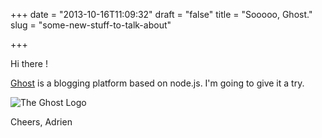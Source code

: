 +++
date = "2013-10-16T11:09:32"
draft = "false"
title = "Sooooo, Ghost."
slug = "some-new-stuff-to-talk-about"

+++

Hi there !

[Ghost](http://ghost.org/) is a blogging platform based on node.js. I'm going to give it a try.

![The Ghost Logo](http://tryghost.org/ghost.png)

Cheers,
Adrien